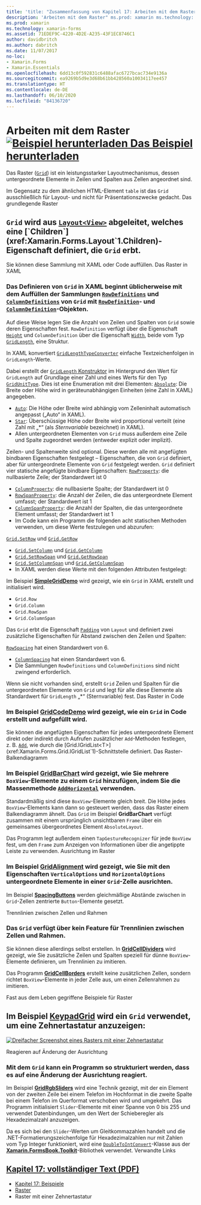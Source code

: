 ```yaml
---
title: 'title: "Zusammenfassung von Kapitel 17: Arbeiten mit dem Raster" description: "Erstellen von mobilen Apps mit Xamarin.Forms: Zusammenfassung von Kapitel 17:'
description: 'Arbeiten mit dem Raster" ms.prod: xamarin ms.technology: xamarin-forms ms.assetid: 71EDEF9C-4220-4D2E-A235-43F1EC8746C1 author: davidbritch ms.author: dabritch ms.date: 11/07/2017 no-loc: [Xamarin.Forms, Xamarin.Essentials] Zusammenfassung von Kapitel 17:'
ms.prod: xamarin
ms.technology: xamarin-forms
ms.assetid: 71EDEF9C-4220-4D2E-A235-43F1EC8746C1
author: davidbritch
ms.author: dabritch
ms.date: 11/07/2017
no-loc:
- Xamarin.Forms
- Xamarin.Essentials
ms.openlocfilehash: 6dd13c0f592831c6488afac6727bcac734e9136a
ms.sourcegitcommit: ea9269b5d9e3d68b61bb428560a10034117ee457
ms.translationtype: HT
ms.contentlocale: de-DE
ms.lasthandoff: 06/10/2020
ms.locfileid: "84136720"
---
```

# <a name="summary-of-chapter-17-mastering-the-grid"></a>Arbeiten mit dem Raster [![Beispiel herunterladen](~/media/shared/download.png) Das Beispiel herunterladen](https://github.com/xamarin/xamarin-forms-book-samples/tree/master/Chapter17)

Das Raster ([`Grid`](xref:Xamarin.Forms.Grid)) ist ein leistungsstarker Layoutmechanismus, dessen untergeordnete Elemente in Zeilen und Spalten aus Zellen angeordnet sind.

Im Gegensatz zu dem ähnlichen HTML-Element `table` ist das `Grid` ausschließlich für Layout- und nicht für Präsentationszwecke gedacht. Das grundlegende Raster

## <a name="the-basic-grid"></a>`Grid` wird aus [`Layout<View>`](xref:Xamarin.Forms.Layout`1) abgeleitet, welches eine [`Children`](xref:Xamarin.Forms.Layout`1.Children)-Eigenschaft definiert, die `Grid` erbt.

Sie können diese Sammlung mit XAML oder Code auffüllen. Das Raster in XAML

### <a name="the-grid-in-xaml"></a>Das Definieren von `Grid` in XAML beginnt üblicherweise mit dem Auffüllen der Sammlungen [`RowDefinitions`](xref:Xamarin.Forms.Grid.RowDefinitions) und [`ColumnDefinitions`](xref:Xamarin.Forms.Grid.ColumnDefinitions) von `Grid` mit [`RowDefinition`](xref:Xamarin.Forms.RowDefinition)- und [`ColumnDefinition`](xref:Xamarin.Forms.ColumnDefinition)-Objekten.

Auf diese Weise legen Sie die Anzahl von Zeilen und Spalten von `Grid` sowie deren Eigenschaften fest. `RowDefinition` verfügt über die Eigenschaft [`Height`](xref:Xamarin.Forms.RowDefinition.Height) und `ColumnDefinition` über die Eigenschaft [`Width`](xref:Xamarin.Forms.ColumnDefinition.Width), beide vom Typ [`GridLength`](xref:Xamarin.Forms.GridLength), eine Struktur.

In XAML konvertiert [`GridLengthTypeConverter`](xref:Xamarin.Forms.GridLengthTypeConverter) einfache Textzeichenfolgen in `GridLength`-Werte.

Dabei erstellt der [`GridLength` Konstruktor](xref:Xamarin.Forms.GridLength.%23ctor(System.Double,Xamarin.Forms.GridUnitType)) im Hintergrund den Wert für `GridLength` auf Grundlage einer Zahl und eines Werts für den Typ [`GridUnitType`](xref:Xamarin.Forms.GridUnitType). Dies ist eine Enumeration mit drei Elementen: [`Absolute`](xref:Xamarin.Forms.GridUnitType.Absolute): Die Breite oder Höhe wird in geräteunabhängigen Einheiten (eine Zahl in XAML) angegeben.

- [`Auto`](xref:Xamarin.Forms.GridUnitType.Auto): Die Höhe oder Breite wird abhängig vom Zelleninhalt automatisch angepasst („Auto“ in XAML).
- [`Star`](xref:Xamarin.Forms.GridUnitType.Star): Überschüssige Höhe oder Breite wird proportional verteilt (eine Zahl mit „\*“ (als *Sternvariable* bezeichnet) in XAML).
- Allen untergeordneten Elementen von `Grid` muss außerdem eine Zeile und Spalte zugeordnet werden (entweder explizit oder implizit).

Zeilen- und Spaltenweite sind optional. Diese werden alle mit angefügten bindbaren Eigenschaften festgelegt – Eigenschaften, die von `Grid` definiert, aber für untergeordnete Elemente von `Grid` festgelegt werden. `Grid` definiert vier statische angefügte bindbare Eigenschaften: [`RowProperty`](xref:Xamarin.Forms.Grid.RowProperty): die nullbasierte Zeile; der Standardwert ist 0

- [`ColumnProperty`](xref:Xamarin.Forms.Grid.ColumnProperty): die nullbasierte Spalte; der Standardwert ist 0
- [`RowSpanProperty`](xref:Xamarin.Forms.Grid.RowSpanProperty): die Anzahl der Zeilen, die das untergeordnete Element umfasst; der Standardwert ist 1
- [`ColumnSpanProperty`](xref:Xamarin.Forms.Grid.ColumnSpanProperty): die Anzahl der Spalten, die das untergeordnete Element umfasst; der Standardwert ist 1
- Im Code kann ein Programm die folgenden acht statischen Methoden verwenden, um diese Werte festzulegen und abzurufen:

[`Grid.SetRow`](xref:Xamarin.Forms.Grid.SetRow(Xamarin.Forms.BindableObject,System.Int32)) und [`Grid.GetRow`](xref:Xamarin.Forms.Grid.GetRow(Xamarin.Forms.BindableObject))

- [`Grid.SetColumn`](xref:Xamarin.Forms.Grid.SetColumn(Xamarin.Forms.BindableObject,System.Int32)) und [`Grid.GetColumn`](xref:Xamarin.Forms.Grid.GetColumn(Xamarin.Forms.BindableObject))
- [`Grid.SetRowSpan`](xref:Xamarin.Forms.Grid.SetRowSpan(Xamarin.Forms.BindableObject,System.Int32)) und [`Grid.GetRowSpan`](xref:Xamarin.Forms.Grid.GetRowSpan(Xamarin.Forms.BindableObject))
- [`Grid.SetColumnSpan`](xref:Xamarin.Forms.Grid.SetColumnSpan(Xamarin.Forms.BindableObject,System.Int32)) und [`Grid.GetColumnSpan`](xref:Xamarin.Forms.Grid.GetColumnSpan(Xamarin.Forms.BindableObject))
- In XAML werden diese Werte mit den folgenden Attributen festgelegt:

Im Beispiel [**SimpleGridDemo**](https://github.com/xamarin/xamarin-forms-book-samples/tree/master/Chapter17/SimpleGridDemo) wird gezeigt, wie ein `Grid` in XAML erstellt und initialisiert wird.

- `Grid.Row`
- `Grid.Column`
- `Grid.RowSpan`
- `Grid.ColumnSpan`

Das `Grid` erbt die Eigenschaft [`Padding`](xref:Xamarin.Forms.Layout.Padding) von `Layout` und definiert zwei zusätzliche Eigenschaften für Abstand zwischen den Zeilen und Spalten:

[`RowSpacing`](xref:Xamarin.Forms.Grid.RowSpacing) hat einen Standardwert von 6.

- [`ColumnSpacing`](xref:Xamarin.Forms.Grid.ColumnSpacing) hat einen Standardwert von 6.
- Die Sammlungen `RowDefinitions` und `ColumnDefinitions` sind nicht zwingend erforderlich.

Wenn sie nicht vorhanden sind, erstellt `Grid` Zeilen und Spalten für die untergeordneten Elemente von `Grid` und legt für alle diese Elemente als Standardwert für `GridLength` „\*“ (Sternvariable) fest. Das Raster in Code

### <a name="the-grid-in-code"></a>Im Beispiel [**GridCodeDemo**](https://github.com/xamarin/xamarin-forms-book-samples/tree/master/Chapter17/GridCodeDemo) wird gezeigt, wie ein `Grid` in Code erstellt und aufgefüllt wird.

Sie können die angefügten Eigenschaften für jedes untergeordnete Element direkt oder indirekt durch Aufrufen zusätzlicher `Add`-Methoden festlegen, z. B. [`Add`](xref:Xamarin.Forms.Grid.IGridList`1.Add*), wie durch die [Grid.IGridList<T>](xref:Xamarin.Forms.Grid.IGridList`1)-Schnittstelle definiert. Das Raster-Balkendiagramm

### <a name="the-grid-bar-chart"></a>Im Beispiel [**GridBarChart**](https://github.com/xamarin/xamarin-forms-book-samples/tree/master/Chapter17/GridBarChart) wird gezeigt, wie Sie mehrere `BoxView`-Elemente zu einem `Grid` hinzufügen, indem Sie die Massenmethode [`AddHorizontal`](xref:Xamarin.Forms.Grid.IGridList`1.AddHorizontal*) verwenden.

Standardmäßig sind diese `BoxView`-Elemente gleich breit. Die Höhe jedes `BoxView`-Elements kann dann so gesteuert werden, dass das Raster einem Balkendiagramm ähnelt. Das `Grid` im Beispiel **GridBarChart** verfügt zusammen mit einem ursprünglich unsichtbaren `Frame` über ein gemeinsames übergeordnetes Element `AbsoluteLayout`.

Das Programm legt außerdem einen `TapGestureRecognizer` für jede `BoxView` fest, um den `Frame` zum Anzeigen von Informationen über die angetippte Leiste zu verwenden. Ausrichtung im Raster

### <a name="alignment-in-the-grid"></a>Im Beispiel [**GridAlignment**](https://github.com/xamarin/xamarin-forms-book-samples/tree/master/Chapter17/GridAlignment) wird gezeigt, wie Sie mit den Eigenschaften `VerticalOptions` und `HorizontalOptions` untergeordnete Elemente in einer `Grid`-Zelle ausrichten.

Im Beispiel [**SpacingButtons**](https://github.com/xamarin/xamarin-forms-book-samples/tree/master/Chapter17/SpacingButtons) werden gleichmäßige Abstände zwischen in `Grid`-Zellen zentrierte `Button`-Elemente gesetzt.

Trennlinien zwischen Zellen und Rahmen

### <a name="cell-dividers-and-borders"></a>Das `Grid` verfügt über kein Feature für Trennlinien zwischen Zellen und Rahmen.

Sie können diese allerdings selbst erstellen. In [**GridCellDividers**](https://github.com/xamarin/xamarin-forms-book-samples/tree/master/Chapter17/GridCellDividers) wird gezeigt, wie Sie zusätzliche Zeilen und Spalten speziell für dünne `BoxView`-Elemente definieren, um Trennlinien zu imitieren.

Das Programm [**GridCellBorders**](https://github.com/xamarin/xamarin-forms-book-samples/tree/master/Chapter17/GridCellBorders) erstellt keine zusätzlichen Zellen, sondern richtet `BoxView`-Elemente in jeder Zelle aus, um einen Zellenrahmen zu imitieren.

Fast aus dem Leben gegriffene Beispiele für Raster

## <a name="almost-real-life-grid-examples"></a>Im Beispiel [**KeypadGrid**](https://github.com/xamarin/xamarin-forms-book-samples/tree/master/Chapter17/KeypadGrid) wird ein `Grid` verwendet, um eine Zehnertastatur anzuzeigen:

[![Dreifacher Screenshot eines Rasters mit einer Zehnertastatur](images/ch17fg12-small.png "Raster mit einer Zehnertastatur")](images/ch17fg12-large.png#lightbox "Raster mit einer Zehnertastatur")

Reagieren auf Änderung der Ausrichtung

### <a name="responding-to-orientation-changes"></a>Mit dem `Grid` kann ein Programm so strukturiert werden, dass es auf eine Änderung der Ausrichtung reagiert.

Im Beispiel [**GridRgbSliders**](https://github.com/xamarin/xamarin-forms-book-samples/tree/master/Chapter17/GridRgbSliders) wird eine Technik gezeigt, mit der ein Element von der zweiten Zeile bei einem Telefon im Hochformat in die zweite Spalte bei einem Telefon im Querformat verschoben wird und umgekehrt. Das Programm initialisiert `Slider`-Elemente mit einer Spanne von 0 bis 255 und verwendet Datenbindungen, um den Wert der Schieberegler als Hexadezimalzahl anzuzeigen.

Da es sich bei den `Slider`-Werten um Gleitkommazahlen handelt und die .NET-Formatierungszeichenfolge für Hexadezimalzahlen nur mit Zahlen vom Typ Integer funktioniert, wird eine [`DoubleToIntConvert`](https://github.com/xamarin/xamarin-forms-book-samples/blob/master/Libraries/Xamarin.FormsBook.Toolkit/Xamarin.FormsBook.Toolkit/DoubleToIntConverter.cs)-Klasse aus der [**Xamarin.FormsBook.Toolkit**](https://github.com/xamarin/xamarin-forms-book-samples/tree/master/Libraries/Xamarin.FormsBook.Toolkit)-Bibliothek verwendet. Verwandte Links

## <a name="related-links"></a>[Kapitel 17: vollständiger Text (PDF)](https://download.xamarin.com/developer/xamarin-forms-book/XamarinFormsBook-Ch17-Apr2016.pdf)

- [Kapitel 17: Beispiele](https://github.com/xamarin/xamarin-forms-book-samples/tree/master/Chapter17)
- [Raster](~/xamarin-forms/user-interface/layouts/grid.md)
- Raster mit einer Zehnertastatur
